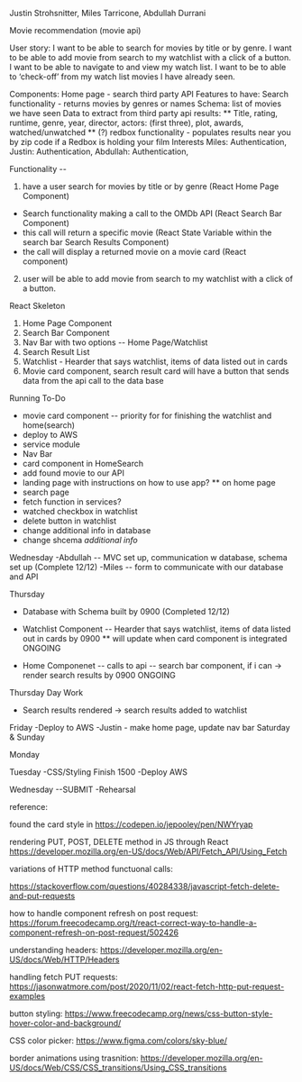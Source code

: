 Justin Strohsnitter, Miles Tarricone, Abdullah Durrani 

Movie recommendation (movie api)

User story:
I want to be able to search for movies by title or by genre.
I want to be able to add movie from search to my watchlist with a click of a button.
I want to be able to navigate to and view my watch list.
I want to be to able to ‘check-off’ from my watch list movies I have already seen.

Components:
Home page - search third party API
Features to have:
Search functionality - returns movies by genres or names
Schema: list of movies we have seen
Data to extract from third party api results:
** Title, rating, runtime, genre, year, director, actors: (first three), plot, awards, watched/unwatched **
(?) redbox functionality - populates results near you by zip code if a Redbox is holding your film
Interests
Miles: Authentication,
Justin: Authentication,
Abdullah: Authentication,

Functionality -- 
1. have a user search for movies by title or by genre (React Home Page Component)
- Search functionality making a call to the OMDb API (React Search Bar Component)
- this call will return a specific movie (React State Variable within the search bar Search Results Component)
- the call will display a returned movie on a movie card (React component)


2. user will be able to add movie from search to my watchlist with a click of a button.



React Skeleton
1. Home Page Component
2. Search Bar Component
3. Nav Bar with two options -- Home Page/Watchlist 
4. Search Result List
5. Watchlist - Hearder that says watchlist, items of data listed out in cards
6. Movie card component, search result card will have a button that sends data from the api call to the data base 

Running To-Do
- movie card component -- priority for for finishing the watchlist and home(search)
- deploy to AWS
- service module
- Nav Bar
- card component in HomeSearch
- add found movie to our API
- landing page with instructions on how to use app? ** on home page
- search page 
- fetch function in services?
- watched checkbox in watchlist
- delete button in watchlist
- change additional info in database 
- change shcema *additional info*


Wednesday
-Abdullah -- MVC set up, communication w database, schema set up (Complete 12/12)
-Miles -- form to communicate with our database and API

Thursday
* Database with Schema built by 0900 (Completed 12/12)

* Watchlist Component -- Hearder that says watchlist, items of data listed out in cards by 0900 ** will update when card component is integrated ONGOING


* Home Componenet -- calls to api -- search bar component, if i can -> render search results by 0900 ONGOING

Thursday Day Work
* Search results rendered -> search results added to watchlist 


Friday
-Deploy to AWS
-Justin - make home page, update nav bar 
Saturday & Sunday

Monday



Tuesday
-CSS/Styling Finish 1500
-Deploy AWS

Wednesday --SUBMIT
-Rehearsal 


reference: 

found the card style in https://codepen.io/jepooley/pen/NWYryap

rendering PUT, POST, DELETE method in JS through React
https://developer.mozilla.org/en-US/docs/Web/API/Fetch_API/Using_Fetch

variations of HTTP method functuonal calls:

https://stackoverflow.com/questions/40284338/javascript-fetch-delete-and-put-requests

how to handle component refresh on post request:
https://forum.freecodecamp.org/t/react-correct-way-to-handle-a-component-refresh-on-post-request/502426

understanding headers:
https://developer.mozilla.org/en-US/docs/Web/HTTP/Headers

handling fetch PUT requests:
https://jasonwatmore.com/post/2020/11/02/react-fetch-http-put-request-examples

button styling:
https://www.freecodecamp.org/news/css-button-style-hover-color-and-background/

CSS color picker:
https://www.figma.com/colors/sky-blue/

border animations using trasnition:
https://developer.mozilla.org/en-US/docs/Web/CSS/CSS_transitions/Using_CSS_transitions
